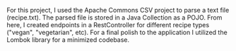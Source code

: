 For this project, I used the Apache Commons CSV project to parse a text file (recipe.txt).  The parsed file is stored in a Java Collection as a POJO.  From here, I created endpoints in a RestController for different recipe types ("vegan", "vegetarian", etc). For a final polish to the application I utilized the Lombok library for a minimized codebase.
